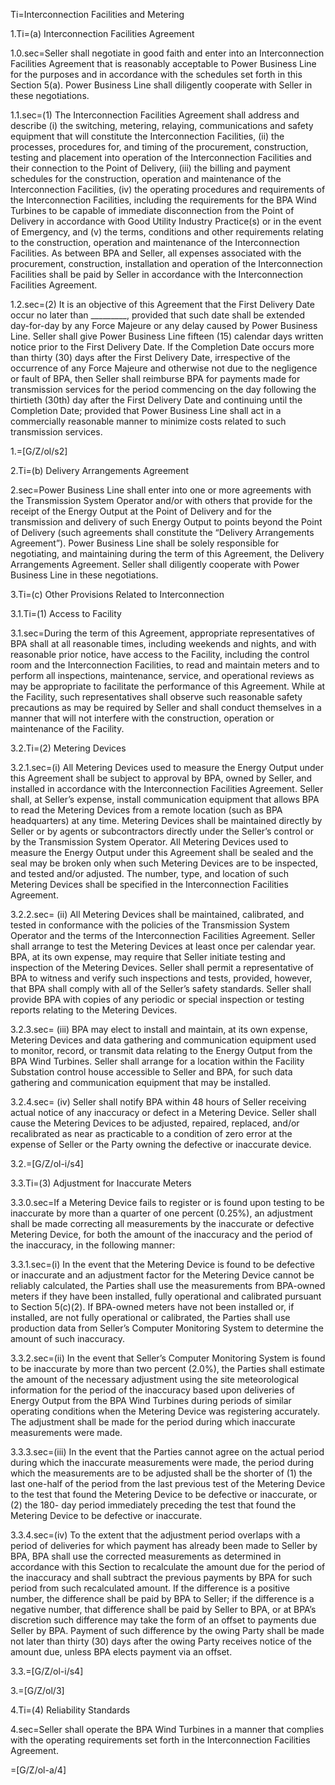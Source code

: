 Ti=Interconnection Facilities and Metering

1.Ti=(a) Interconnection Facilities Agreement

1.0.sec=Seller shall negotiate in good faith and enter into an Interconnection Facilities Agreement that is reasonably acceptable to Power Business Line for the purposes and in accordance with the schedules set forth in this Section 5(a). Power Business Line shall diligently cooperate with Seller in these negotiations.

1.1.sec=(1) The Interconnection Facilities Agreement shall address and describe (i) the switching, metering, relaying, communications and safety equipment that will constitute the Interconnection Facilities, (ii) the processes, procedures for, and timing of the procurement, construction, testing and placement into operation of the Interconnection Facilities and their connection to the Point of Delivery, (iii) the billing and payment schedules for the construction, operation and maintenance of the Interconnection Facilities, (iv) the operating procedures and requirements of the Interconnection Facilities, including the requirements for the BPA Wind Turbines to be capable of immediate disconnection from the Point of Delivery in accordance with Good Utility Industry Practice(s) or in the event of Emergency, and (v) the terms, conditions and other requirements relating to the construction, operation and maintenance of the Interconnection Facilities. As between BPA and Seller, all expenses associated with the procurement, construction, installation and operation of the Interconnection Facilities shall be paid by Seller in accordance with the Interconnection Facilities Agreement.

1.2.sec=(2) It is an objective of this Agreement that the First Delivery Date occur no later than _________, provided that such date shall be extended day-for-day by any Force Majeure or any delay caused by Power Business Line. Seller shall give Power Business Line fifteen (15) calendar days written notice prior to the First Delivery Date. If the Completion Date occurs more than thirty (30) days after the First Delivery Date, irrespective of the occurrence of any Force Majeure and otherwise not due to the negligence or fault of BPA, then Seller shall reimburse BPA for payments made for transmission services for the period commencing on the day following the thirtieth (30th) day after the First Delivery Date and continuing until the Completion Date; provided that Power Business Line shall act in a commercially reasonable manner to minimize costs related to such transmission services.

1.=[G/Z/ol/s2]


2.Ti=(b) Delivery Arrangements Agreement

2.sec=Power Business Line shall enter into one or more agreements with the Transmission System Operator and/or with others that provide for the receipt of the Energy Output at the Point of Delivery and for the transmission and delivery of such Energy Output to points beyond the Point of Delivery (such agreements shall constitute the “Delivery Arrangements Agreement”). Power Business Line shall be solely responsible for negotiating, and maintaining during the term of this Agreement, the Delivery Arrangements Agreement. Seller shall diligently cooperate with Power Business Line in these negotiations.

3.Ti=(c) Other Provisions Related to Interconnection

3.1.Ti=(1) Access to Facility

3.1.sec=During the term of this Agreement, appropriate representatives of BPA shall at all reasonable times, including weekends and nights, and with reasonable prior notice, have access to the Facility, including the control room and the Interconnection Facilities, to read and maintain meters and to perform all inspections, maintenance, service, and operational reviews as may be appropriate to facilitate the performance of this Agreement. While at the Facility, such representatives shall observe such reasonable safety precautions as may be required by Seller and shall conduct themselves in a manner that will not interfere with the construction, operation or maintenance of the Facility.

3.2.Ti=(2) Metering Devices

3.2.1.sec=(i) All Metering Devices used to measure the Energy Output under this Agreement shall be subject to approval by BPA, owned by Seller, and installed in accordance with the Interconnection Facilities Agreement. Seller shall, at Seller’s expense, install communication equipment that allows BPA to read the Metering Devices from a remote location (such as BPA headquarters) at any time. Metering Devices shall be maintained directly by Seller or by agents or subcontractors directly under the Seller’s control or by the Transmission System Operator. All Metering Devices used to measure the Energy Output under this Agreement shall be sealed and the seal may be broken only when such Metering Devices are to be inspected, and tested and/or adjusted. The number, type, and location of such Metering Devices shall be specified in the Interconnection Facilities Agreement.

3.2.2.sec= (ii) All Metering Devices shall be maintained, calibrated, and tested in conformance with the policies of the Transmission System Operator and the terms of the Interconnection Facilities Agreement. Seller shall arrange to test the Metering Devices at least once per calendar year. BPA, at its own expense, may require that Seller initiate testing and inspection of the Metering Devices. Seller shall permit a representative of BPA to witness and verify such inspections and tests, provided, however, that BPA shall comply with all of the Seller’s safety standards. Seller shall provide BPA with copies of any periodic or special inspection or testing reports relating to the Metering Devices.

3.2.3.sec= (iii) BPA may elect to install and maintain, at its own expense, Metering Devices and data gathering and communication equipment used to monitor, record, or transmit data relating to the Energy Output from the BPA Wind Turbines. Seller shall arrange for a location within the Facility Substation control house accessible to Seller and BPA, for such data gathering and communication equipment that may be installed.

3.2.4.sec= (iv) Seller shall notify BPA within 48 hours of Seller receiving actual notice of any inaccuracy or defect in a Metering Device. Seller shall cause the Metering Devices to be adjusted, repaired, replaced, and/or recalibrated as near as practicable to a condition of zero error at the expense of Seller or the Party owning the defective or inaccurate device.

3.2.=[G/Z/ol-i/s4]

3.3.Ti=(3) Adjustment for Inaccurate Meters

3.3.0.sec=If a Metering Device fails to register or is found upon testing to be inaccurate by more than a quarter of one percent (0.25%), an adjustment shall be made correcting all measurements by the inaccurate or defective Metering Device, for both the amount of the inaccuracy and the period of the inaccuracy, in the following manner:

3.3.1.sec=(i) In the event that the Metering Device is found to be defective or inaccurate and an adjustment factor for the Metering Device cannot be reliably calculated, the Parties shall use the measurements from BPA-owned meters if they have been installed, fully operational and calibrated pursuant to Section 5(c)(2). If BPA-owned meters have not been installed or, if installed, are not fully operational or calibrated, the Parties shall use production data from Seller’s Computer Monitoring System to determine the amount of such inaccuracy.

3.3.2.sec=(ii) In the event that Seller’s Computer Monitoring System is found to be inaccurate by more than two percent (2.0%), the Parties shall estimate the amount of the necessary adjustment using the site meteorological information for the period of the inaccuracy based upon deliveries of Energy Output from the BPA Wind Turbines during periods of similar operating conditions when the Metering Device was registering accurately. The adjustment shall be made for the period during which inaccurate measurements were made.

3.3.3.sec=(iii) In the event that the Parties cannot agree on the actual period during which the inaccurate measurements were made, the period during which the measurements are to be adjusted shall be the shorter of (1) the last one-half of the period from the last previous test of the Metering Device to the test that found the Metering Device to be defective or inaccurate, or (2) the 180- day period immediately preceding the test that found the Metering Device to be defective or inaccurate.

3.3.4.sec=(iv) To the extent that the adjustment period overlaps with a period of deliveries for which payment has already been made to Seller by BPA, BPA shall use the corrected measurements as determined in accordance with this Section to recalculate the amount due for the period of the inaccuracy and shall subtract the previous payments by BPA for such period from such recalculated amount. If the difference is a positive number, the difference shall be paid by BPA to Seller; if the difference is a negative number, that difference shall be paid by Seller to BPA, or at BPA’s discretion such difference may take the form of an offset to payments due Seller by BPA. Payment of such difference by the owing Party shall be made not later than thirty (30) days after the owing Party receives notice of the amount due, unless BPA elects payment via an offset.

3.3.=[G/Z/ol-i/s4]

3.=[G/Z/ol/3]

4.Ti=(4) Reliability Standards

4.sec=Seller shall operate the BPA Wind Turbines in a manner that complies with the operating requirements set forth in the Interconnection Facilities Agreement.

=[G/Z/ol-a/4]
